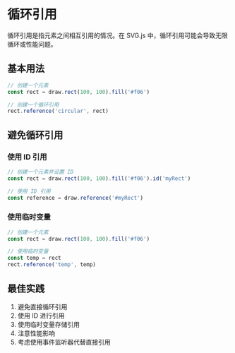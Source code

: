 # 循环引用

循环引用是指元素之间相互引用的情况。在 SVG.js 中，循环引用可能会导致无限循环或性能问题。

## 基本用法

```ts
// 创建一个元素
const rect = draw.rect(100, 100).fill('#f06')

// 创建一个循环引用
rect.reference('circular', rect)
```

## 避免循环引用

### 使用 ID 引用

```ts
// 创建一个元素并设置 ID
const rect = draw.rect(100, 100).fill('#f06').id('myRect')

// 使用 ID 引用
const reference = draw.reference('#myRect')
```

### 使用临时变量

```ts
// 创建一个元素
const rect = draw.rect(100, 100).fill('#f06')

// 使用临时变量
const temp = rect
rect.reference('temp', temp)
```

## 最佳实践

1. 避免直接循环引用
2. 使用 ID 进行引用
3. 使用临时变量存储引用
4. 注意性能影响
5. 考虑使用事件监听器代替直接引用

